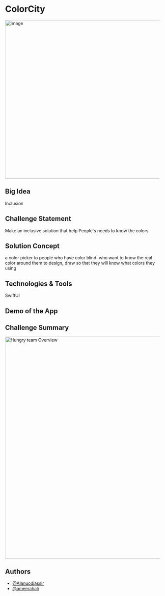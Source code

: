 # ColorCity
<img width="517" alt="image" src="https://user-images.githubusercontent.com/105976898/212086293-ba578a34-ded9-402d-a774-815388f07e36.png">


## Big Idea
Inclusion

## Challenge Statement
Make an inclusive solution that help People's needs to know the colors

## Solution Concept
a  color picker to people who have color blind  who want to know the real color around them to design, draw so that they will know what colors they using

## Technologies & Tools

SwiftUI 

## Demo of the App


## Challenge Summary

<img width="723" alt="Hungry team Overview " src="https://user-images.githubusercontent.com/105976898/212087585-d2ea10b8-1856-404a-b64f-ec7360ec0b13.png">










## Authors 
- [@Alanuodjassir](https://github.com/alanuodjassir)
- [@ameerahali](https://github.com/ameerahali)
